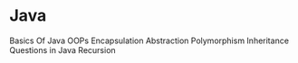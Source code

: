 # Java
Basics Of Java OOPs
Encapsulation
Abstraction
Polymorphism
Inheritance
Questions in Java
Recursion
